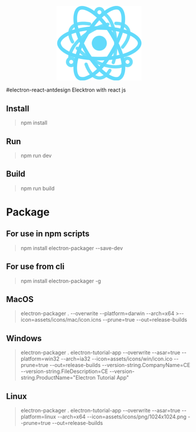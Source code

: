  <p align="center">
    <img width="230" src="./src/logo.png"/>
</p>
#electron-react-antdesign
Elecktron with react js

## Install 
> npm install
## Run 
> npm run dev
## Build 
>npm run build
# Package 
## For use in npm scripts
>npm install electron-packager --save-dev
## For use from cli
>npm install electron-packager -g
## MacOS
>electron-packager . --overwrite --platform=darwin --arch=x64 >--icon=assets/icons/mac/icon.icns --prune=true --out=release-builds
## Windows
>electron-packager . electron-tutorial-app --overwrite --asar=true --platform=win32 --arch=ia32 --icon=assets/icons/win/icon.ico --prune=true --out=release-builds --version-string.CompanyName=CE --version-string.FileDescription=CE --version-string.ProductName="Electron Tutorial App"
## Linux
>electron-packager . electron-tutorial-app --overwrite --asar=true --platform=linux --arch=x64 --icon=assets/icons/png/1024x1024.png --prune=true --out=release-builds
